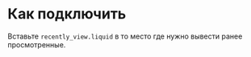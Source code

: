 # Как подключить

Вставьте `recently_view.liquid` в то место где нужно вывести ранее просмотренные.
